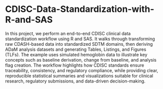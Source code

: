 # CDISC-Data-Standardization-with-R-and-SAS

In this project, we perform an end-to-end CDISC clinical data standardization workflow using R and SAS. It walks through transforming raw CDASH-based data into standardized SDTM domains, then deriving ADaM analysis datasets and generating Tables, Listings, and Figures (TLFs). The example uses simulated hemoglobin data to illustrate key concepts such as baseline derivation, change from baseline, and analysis flag creation. The workflow highlights how CDISC standards ensure traceability, consistency, and regulatory compliance, while providing clear, reproducible statistical summaries and visualizations suitable for clinical research, regulatory submissions, and data-driven decision-making.

